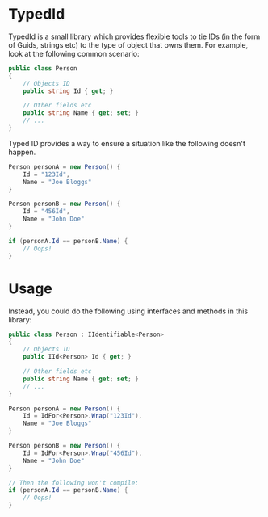 # TypedId
TypedId is a small library which provides flexible tools to tie IDs (in the form of Guids, strings etc) to the type of object that owns them. For example, look at the following common scenario:

```csharp
public class Person
{
	// Objects ID
    public string Id { get; }

	// Other fields etc
    public string Name { get; set; }
	// ...
}
```

Typed ID provides a way to ensure a situation like the following doesn't happen.
```csharp
Person personA = new Person() {
	Id = "123Id",
	Name = "Joe Bloggs"
}

Person personB = new Person() {
	Id = "456Id",
	Name = "John Doe"
}

if (personA.Id == personB.Name) {
	// Oops!
}
```

# Usage
Instead, you could do the following using interfaces and methods in this library:

```csharp
public class Person : IIdentifiable<Person>
{
	// Objects ID
    public IId<Person> Id { get; }

	// Other fields etc
    public string Name { get; set; }
	// ...
}
```

```csharp
Person personA = new Person() {
	Id = IdFor<Person>.Wrap("123Id"),
	Name = "Joe Bloggs"
}

Person personB = new Person() {
	Id = IdFor<Person>.Wrap("456Id"),
	Name = "John Doe"
}

// Then the following won't compile:
if (personA.Id == personB.Name) {
	// Oops!
}
```